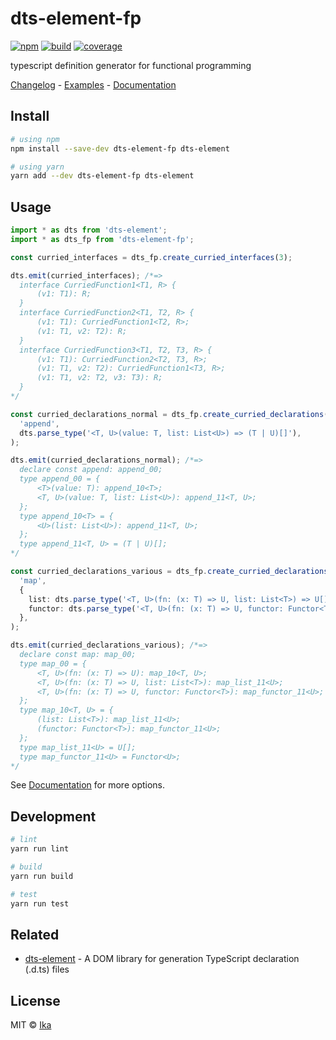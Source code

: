 # dts-element-fp

[![npm](https://img.shields.io/npm/v/dts-element-fp.svg)](https://www.npmjs.com/package/dts-element-fp)
[![build](https://img.shields.io/travis/ikatyang/dts-element-fp/master.svg)](https://travis-ci.org/ikatyang/dts-element-fp/builds)
[![coverage](https://img.shields.io/codecov/c/github/ikatyang/dts-element-fp/master.svg)](https://codecov.io/gh/ikatyang/dts-element-fp)

typescript definition generator for functional programming

[Changelog](https://github.com/ikatyang/dts-element-fp/blob/master/CHANGELOG.md) - [Examples](https://github.com/ikatyang/dts-element-fp/tree/master/tests/) - [Documentation](https://ikatyang.github.io/dts-element-fp/)

## Install

```sh
# using npm
npm install --save-dev dts-element-fp dts-element

# using yarn
yarn add --dev dts-element-fp dts-element
```

## Usage

```ts
import * as dts from 'dts-element';
import * as dts_fp from 'dts-element-fp';

const curried_interfaces = dts_fp.create_curried_interfaces(3);

dts.emit(curried_interfaces); /*=>
  interface CurriedFunction1<T1, R> {
      (v1: T1): R;
  }
  interface CurriedFunction2<T1, T2, R> {
      (v1: T1): CurriedFunction1<T2, R>;
      (v1: T1, v2: T2): R;
  }
  interface CurriedFunction3<T1, T2, T3, R> {
      (v1: T1): CurriedFunction2<T2, T3, R>;
      (v1: T1, v2: T2): CurriedFunction1<T3, R>;
      (v1: T1, v2: T2, v3: T3): R;
  }
*/

const curried_declarations_normal = dts_fp.create_curried_declarations(
  'append',
  dts.parse_type('<T, U>(value: T, list: List<U>) => (T | U)[]'),
);

dts.emit(curried_declarations_normal); /*=>
  declare const append: append_00;
  type append_00 = {
      <T>(value: T): append_10<T>;
      <T, U>(value: T, list: List<U>): append_11<T, U>;
  };
  type append_10<T> = {
      <U>(list: List<U>): append_11<T, U>;
  };
  type append_11<T, U> = (T | U)[];
*/

const curried_declarations_various = dts_fp.create_curried_declarations(
  'map',
  {
    list: dts.parse_type('<T, U>(fn: (x: T) => U, list: List<T>) => U[]'),
    functor: dts.parse_type('<T, U>(fn: (x: T) => U, functor: Functor<T>) => Functor<U>'),
  },
);

dts.emit(curried_declarations_various); /*=>
  declare const map: map_00;
  type map_00 = {
      <T, U>(fn: (x: T) => U): map_10<T, U>;
      <T, U>(fn: (x: T) => U, list: List<T>): map_list_11<U>;
      <T, U>(fn: (x: T) => U, functor: Functor<T>): map_functor_11<U>;
  };
  type map_10<T, U> = {
      (list: List<T>): map_list_11<U>;
      (functor: Functor<T>): map_functor_11<U>;
  };
  type map_list_11<U> = U[];
  type map_functor_11<U> = Functor<U>;
*/
```

See [Documentation](https://ikatyang.github.io/dts-element-fp/) for more options.

## Development

```sh
# lint
yarn run lint

# build
yarn run build

# test
yarn run test
```

## Related

- [dts-element](https://github.com/ikatyang/dts-element) - A DOM library for generation TypeScript declaration (.d.ts) files

## License

MIT © [Ika](https://github.com/ikatyang)

